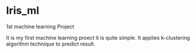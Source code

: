 # Iris_ml
1st machine learning Project 

It is my first machine learning proect it is quite simple. It applies k-clustering algorithm technique to predict result.  
